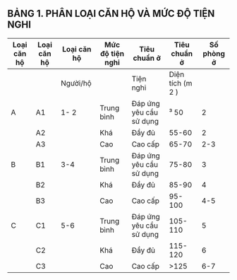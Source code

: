 ## BẢNG 1. PHÂN LOẠI CĂN HỘ VÀ MỨC ĐỘ TIỆN NGHI

| Loại căn hộ   | Loại căn hộ   | Loại căn hộ   | Mức độ tiện nghi   | Tiêu chuẩn ở            | Tiêu chuẩn ở     | Số phòng ở   |
|---------------|---------------|---------------|--------------------|-------------------------|------------------|--------------|
|               |               | Người/hộ      |                    | Tiện nghi               | Diện tích (m 2 ) |              |
| A             | A1            | 1- 2          | Trung bình         | Đáp ứng yêu cầu sử dụng | ³ 50             | 2            |
|    | A2   |     | Khá        | Đầy đủ                  | 55-60   | 2   |
|    | A3   |     | Cao        | Cao cấp                 | 65-70   | 2-3 |
| B  | B1   | 3-4 | Trung bình | Đáp ứng yêu cầu sử dụng | 75-80   | 3   |
|    | B2   |     | Khá        | Đầy đủ                  | 85-90   | 4   |
|    | B3   |     | Cao        | Cao cấp                 | 95-100  | 4-5 |
| C  | C1   | 5-6 | Trung bình | Đáp ứng yêu cầu sử dụng | 105-110 | 5   |
|    | C2   |     | Khá        | Đầy đủ                  | 115-120 | 6   |
|    | C3   |     | Cao        | Cao cấp                 | >125    | 6-7 |